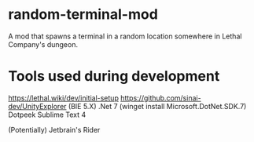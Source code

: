 # random-terminal-mod
A mod that spawns a terminal in a random location somewhere in Lethal Company's dungeon.

# Tools used during development
https://lethal.wiki/dev/initial-setup
https://github.com/sinai-dev/UnityExplorer (BIE 5.X)
.Net 7 (winget install Microsoft.DotNet.SDK.7)
Dotpeek
Sublime Text 4

(Potentially) Jetbrain's Rider